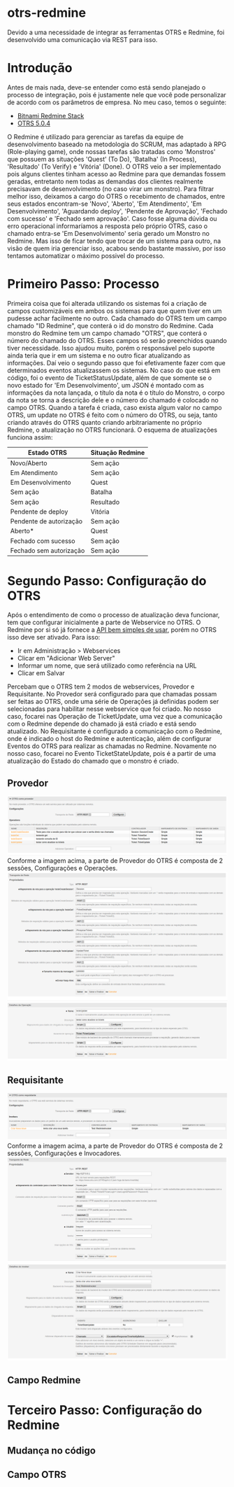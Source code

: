 # otrs-redmine
Devido a uma necessidade de integrar as ferramentas OTRS e Redmine, foi desenvolvido uma comunicação via REST para isso.

# Introdução
Antes de mais nada, deve-se entender como está sendo planejado o processo de integração, pois é justamente nele que você pode personalizar de acordo com os parâmetros de empresa.
No meu caso, temos o seguinte:
* [Bitnami Redmine Stack](https://bitnami.com/stack/redmine)
* [OTRS 5.0.4](https://www.otrs.com/download-open-source-help-desk-software-otrs-free/)

O Redmine é utilizado para gerenciar as tarefas da equipe de desenvolvimento baseado na metodologia do SCRUM, mas adaptado à RPG (Role-playing game), onde nossas tarefas são tratadas como 'Monstros' que possuem as situações 'Quest' (To Do), 'Batalha' (In Process), 'Resultado' (To Verify) e 'Vitória' (Done).
O OTRS veio a ser implementado pois alguns clientes tinham acesso ao Redmine para que demandas fossem geradas, entretanto nem todas as demandas dos clientes realmente precisavam de desenvolvimento (no caso virar um monstro). Para filtrar melhor isso, deixamos a cargo do OTRS o recebimento de chamados, entre seus estados encontram-se 'Novo', 'Aberto', 'Em Atendimento', 'Em Desenvolvimento', 'Aguardando deploy', 'Pendente de Aprovação', 'Fechado com sucesso' e 'Fechado sem aprovação'. Caso fosse alguma dúvida ou erro operacional informaríamos a resposta pelo próprio OTRS, caso o chamado entra-se 'Em Desenvolvimento' seria gerado um Monstro no Redmine. Mas isso de ficar tendo que trocar de um sistema para outro, na visão de quem iria gerenciar isso, acabou sendo bastante massivo, por isso tentamos automatizar o máximo possivel do processo.

# Primeiro Passo: Processo
Primeira coisa que foi alterada utilizando os sistemas foi a criação de campos customizáveis em ambos os sistemas para que quem tiver em um pudesse achar facilmente no outro.
Cada chamado do OTRS tem um campo chamado "ID Redmine", que conterá o id do monstro do Redmine. Cada monstro do Redmine tem um campo chamado "OTRS", que conterá o número do chamado do OTRS. Esses campos só serão preenchidos quando tiver necessidade.
Isso ajudou muito, porém o responsável pelo suporte ainda teria que ir em um sistema e no outro ficar atualizando as informações. Daí veio o segundo passo que foi efetivamente fazer com que determinados eventos atualizassem os sistemas. No caso do que está em código, foi o evento de TicketStatusUpdate, além de que somente se o novo estado for 'Em Desenvolvimento', um JSON é montado com as informações da nota lançada, o título da nota é o título do Monstro, o corpo da nota se torna a descrição dele e o número do chamado é colocado no campo OTRS.
Quando a tarefa é criada, caso exista algum valor no campo OTRS, um update no OTRS é feito com o número do OTRS, ou seja, tanto criando através do OTRS quanto criando arbitrariamente no próprio Redmine, o atualização no OTRS funcionará.
O esquema de atualizações funciona assim:

Estado OTRS | Situação Redmine
--------- | ------
Novo/Aberto | Sem ação
Em Atendimento | Sem ação
Em Desenvolvimento | Quest
Sem ação | Batalha
Sem ação | Resultado
Pendente de deploy | Vitória
Pendente de autorização | Sem ação
Aberto* | Quest
Fechado com sucesso | Sem ação
Fechado sem autorização | Sem ação

# Segundo Passo: Configuração do OTRS
Após o entendimento de como o processo de atualização deva funcionar, tem que configurar inicialmente a parte de Webservice no OTRS. O Redmine por si só já fornece a [API bem simples de usar](http://www.redmine.org/projects/redmine/wiki/Rest_api), porém no OTRS isso deve ser ativado. Para isso:

+ Ir em Administração > Webservices
+ Clicar em "Adicionar Web Server"
+ Informar um nome, que será utilizado como referência na URL
+ Clicar em Salvar

Percebam que o OTRS tem 2 modos de webservices, Provedor e Requisitante. No Provedor será configurado para que chamadas possam ser feitas ao OTRS, onde uma série de Operações já definidas podem ser selecionadas para habilitar nesse webservice que foi criado. No nosso caso, focarei nas Operação de TicketUpdate, uma vez que a comunicação com o Redmine depende do chamado já está criado e está sendo atualizado. No Requisitante é configurado  a comunicação com o Redmine, onde é indicado o host do Redmine e autenticação, além de configurar Eventos do OTRS para realizar as chamadas no Redmine. Novamente no nosso caso, focarei no Evento TicketStateUpdate, pois é a partir de uma atualização do Estado do chamado que o monstro é criado.
## Provedor
![OTRS Provedor](/img/otrs-provider.png)
Conforme a imagem acima, a parte de Provedor do OTRS é composta de 2 sessões, Configurações e Operações.
![OTRS Provedor - Configuração de Transporte](/img/otrs-provider-transport.png)
![OTRS Provedor - Configuração de Operação](/img/otrs-provider-operationdetail.png)
## Requisitante
![OTRS Requisitante](/img/otrs-requester.png)
Conforme a imagem acima, a parte de Provedor do OTRS é composta de 2 sessões, Configurações e Invocadores.
![OTRS Requisitante - Configuração de Transporte](/img/otrs-requester-transport.png)
![OTRS Requisitante - Configuração de Invocador](/img/otrs-requester-invokerdetail.png)
## Campo Redmine
# Terceiro Passo: Configuração do Redmine
## Mudança no código
## Campo OTRS
